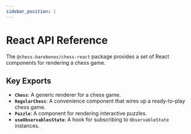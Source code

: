 ```yaml
---
sidebar_position: 1
---
```


# React API Reference

The `@chess-barebones/chess-react` package provides a set of React components for rendering a chess game.

## Key Exports

-   **`Chess`**: A generic renderer for a chess game.
-   **`RegularChess`**: A convenience component that wires up a ready-to-play chess game.
-   **`Puzzle`**: A component for rendering interactive puzzles.
-   **`useObservablesState`**: A hook for subscribing to `ObservableState` instances.
